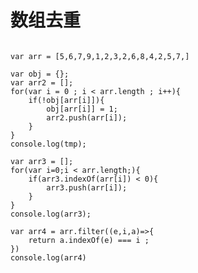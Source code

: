 # 数组去重
<pre><code>
var arr = [5,6,7,9,1,2,3,2,6,8,4,2,5,7,]
<!-- 第一种 -->
var obj = {};
var arr2 = [];
for(var i = 0 ; i < arr.length ; i++){  
    if(!obj[arr[i]]){  
        obj[arr[i]] = 1;  
        arr2.push(arr[i]);  
    }  
}  
console.log(tmp);
<!-- 第二种 -->
var arr3 = [];
for(var i=0;i < arr.length;){
    if(arr3.indexOf(arr[i]) < 0){
        arr3.push(arr[i]);
    }
}
console.log(arr3);
<!-- 第三种 -->
var arr4 = arr.filter((e,i,a)=>{
    return a.indexOf(e) === i ;
})
console.log(arr4)

</code></pre>
